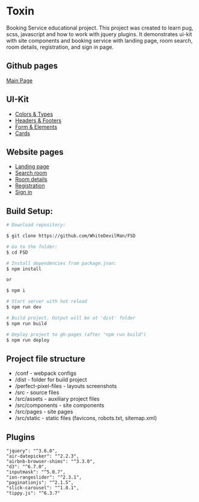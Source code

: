 # **Toxin**

Booking Service educational project. This project was created to learn pug, scss, javascript and how to work with jquery plugins.
It demonstrates ui-kit with site components and booking service with landing page, room search, room details, registration, and sign in page.

## **Github pages**

[Main Page](https://whitedevilman.github.io/FSD/)

## **UI-Kit**

- [Colors & Types](http://whitedevilman.github.io/FSD/colors-and-types.html)
- [Headers & Footers](http://whitedevilman.github.io/FSD/headers-and-footers.html)
- [Form & Elements](http://whitedevilman.github.io/FSD/form-elements.html)
- [Cards](http://whitedevilman.github.io/FSD/cards.html)

## **Website pages**

- [Landing page](http://whitedevilman.github.io/FSD/landing-page.html)
- [Search room](http://whitedevilman.github.io/FSD/search-room.html)
- [Room details](http://whitedevilman.github.io/FSD/room-details.html)
- [Registration](http://whitedevilman.github.io/FSD/registration.html)
- [Sign in](http://whitedevilman.github.io/FSD/sign-in.html)

## Build Setup:

```bash
# Download repository:

$ git clone https://github.com/WhiteDevilMan/FSD

# Go to the folder:
$ cd FSD

# Install dependencies from package.json:
$ npm install

or

$ npm i

# Start server with hot reload
$ npm run dev

# Build project. Output will be at 'dist' folder
$ npm run build

# Deploy project to gh-pages (after "npm run build")
$ npm run deploy
```

## Project file structure

- /conf - webpack configs
- /dist - folder for build project
- /perfect-pixel-files - layouts screenshots
- /src - source files
- /src/assets - auxiliary project files
- /src/components - site components
- /src/pages - site pages
- /src/static - static files (favicons, robots.txt, sitemap.xml)

## Plugins

```
"jquery": "^3.6.0",
"air-datepicker": "^2.2.3",
"airbnb-browser-shims": "^3.3.0",
"d3": "^6.7.0",
"inputmask": "^5.0.7",
"ion-rangeslider": "^2.3.1",
"paginationjs": "^2.1.5",
"slick-carousel": "^1.8.1",
"tippy.js": "^6.3.7"
```
